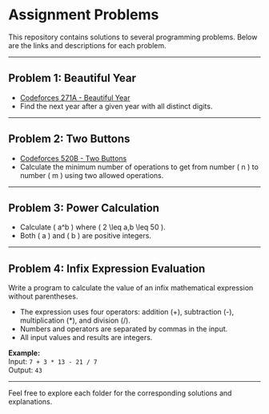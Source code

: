 # Assignment Problems

This repository contains solutions to several programming problems. Below are the links and descriptions for each problem.

---

## Problem 1: Beautiful Year

- [Codeforces 271A - Beautiful Year](https://codeforces.com/problemset/problem/271/A)  
- Find the next year after a given year with all distinct digits.

---

## Problem 2: Two Buttons

- [Codeforces 520B - Two Buttons](https://codeforces.com/problemset/problem/520/B)  
- Calculate the minimum number of operations to get from number \( n \) to number \( m \) using two allowed operations.

---

## Problem 3: Power Calculation

- Calculate \( a^b \) where \( 2 \leq a,b \leq 50 \).  
- Both \( a \) and \( b \) are positive integers.

---

## Problem 4: Infix Expression Evaluation

Write a program to calculate the value of an infix mathematical expression without parentheses.

- The expression uses four operators: addition (+), subtraction (-), multiplication (*), and division (/).
- Numbers and operators are separated by commas in the input.
- All input values and results are integers.

**Example:**  
Input: `7 + 3 * 13 - 21 / 7`  
Output: `43`

---

Feel free to explore each folder for the corresponding solutions and explanations.

